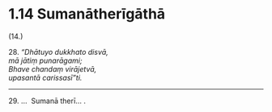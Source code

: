 

# 1.14 Sumanātherīgāthā



(14.)

28\. _“Dhātuyo dukkhato disvā,_  
_mā jātiṃ punarāgami;_  
_Bhave chandaṃ virājetvā,_  
_upasantā carissasī”ti._  


---

29\. …  Sumanā therī… .





